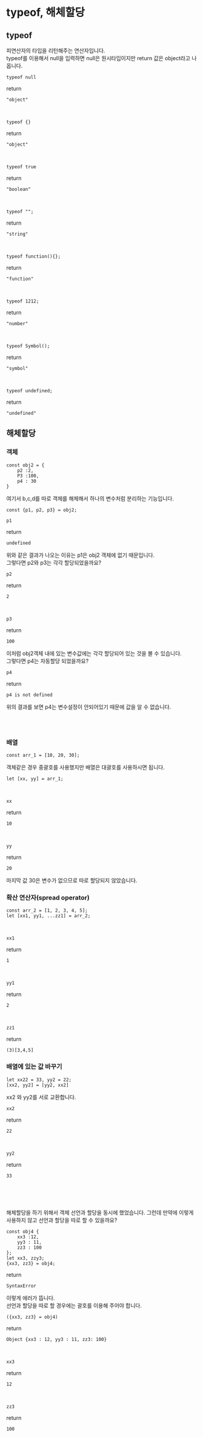 # typeof, 해체할당

## typeof
피연산자의 타입을 리턴해주는 연산자입니다.   
typeof를 이용해서 null을 입력하면 null은 원시타입이지만 return 값은 object라고 나옵니다.   

```
typeof null
```
return
```
"object"
```

<br/>

```
typeof {}
```
return
```
"object"
```
<br/>

```
typeof true
```
return
```
"boolean"
```

<br/>

```
typeof "";
```
return
```
"string"
```
<br/>

```
typeof function(){};
```
return
```
"function"
```

<br/>

```
typeof 1212;
```
return
```
"number"
```

<br/>

```
typeof Symbol();
```
return
```
"symbol"
```

<br/>

```
typeof undefined;
```
return
```
"undefined"
```

## 해체할당

### 객체

```
const obj2 = {
    p2 :2,
    P3 :100,
    p4 : 30
}
```

여기서 b,c,d를 따로 객체를 해체해서 하나의 변수처럼 분리하는 기능입니다.
<br/>

```
const {p1, p2, p3} = obj2;
```

```
p1
```
return
```
undefined
```
위와 같은 결과가 나오는 이유는 p1은 obj2 객체에 없기 때문입니다. <br/>
그렇다면 p2와 p3는 각각 할당되었을까요?

```
p2
```
return
```
2
```

<br/>

```
p3
```
return
```
100
```
이처럼 obj2객체 내에 있는 변수값에는 각각 할당되어 있는 것을 볼 수 있습니다.   
그렇다면 p4는 자동할당 되었을까요?

```
p4
```
return
```
p4 is not defined
```
위의 결과를 보면 p4는 변수설정이 안되어있기 때문에 값을 알 수 없습니다.   

<br/>
<br/>

### 배열
```
const arr_1 = [10, 20, 30];
```
객체같은 경우 중괄호를 사용했지만 배열은 대괄호를 사용하시면 됩니다.
```
let [xx, yy] = arr_1;
```
<br/>

```
xx
```
return
```
10
```

<br/>

```
yy
```
return
```
20
```
마지막 값 30은 변수가 없으므로 따로 할당되지 않았습니다.

### 확산 연산자(spread operator)

```
const arr_2 = [1, 2, 3, 4, 5];
let [xx1, yy1, ...zz1] = arr_2;
```

<br/>

```
xx1
```
return
```
1
```

<br/>

```
yy1
```
return
```
2
```

<br/>

```
zz1
```
return
```
(3)[3,4,5]
```

### 배열에 있는 값 바꾸기

```
let xx22 = 33, yy2 = 22;
[xx2, yy2] = [yy2, xx2]
```
xx2 와 yy2를 서로 교환합니다.   

```
xx2
```
return
```
22
```

<br/>

```
yy2
```
return
```
33
```

<br/><br/><br/>

해체할당을 하기 위해서 객체 선언과 할당을 동시에 했었습니다. 그런데 만약에 이렇게 사용하지 않고 선언과 할당을 따로 할 수 있을까요?

```
const obj4 {
    xx3 :12,
    yy3 : 11,
    zz3 : 100
};
let xx3, zzy3;
{xx3, zz3} = obj4;
```
return
```
SyntaxError
```
이렇게 에러가 뜹니다.   
선언과 할당을 따로 할 경우에는 괄호를 이용해 주어야 합니다.   

```
({xx3, zz3} = obj4)
```
return
```
Object {xx3 : 12, yy3 : 11, zz3: 100}
```

<br/>

```
xx3
```
return
```
12
```

<br/>

```
zz3
```
return
```
100
```
